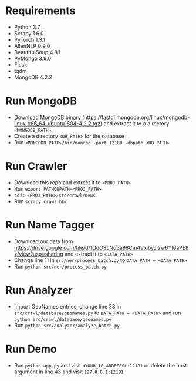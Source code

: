 # Requirements
- Python 3.7
- Scrapy 1.6.0
- PyTorch 1.3.1
- AllenNLP 0.9.0
- BeautifulSoup 4.8.1
- PyMongo 3.9.0
- Flask
- tqdm
- MongoDB 4.2.2

# Run MongoDB
- Download MongoDB binary (https://fastdl.mongodb.org/linux/mongodb-linux-x86_64-ubuntu1804-4.2.2.tgz) and extract it to a directory `<MONGODB_PATH>`.
- Create a directory `<DB_PATH>` for the database
- Run `<MONGODB_PATH>/bin/mongod -port 12180 -dbpath <DB_PATH>`

# Run Crawler
- Download this repo and extract it to `<PROJ_PATH>`
- Run `export PATHONPATH=<PROJ_PATH>`
- `cd` to `<PROJ_PATH>/src/crawl/news`
- Run `scrapy crawl bbc`

# Run Name Tagger
- Download our data from https://drive.google.com/file/d/1QdOSLNd5a98Cm4VxjbyJi2w6YI6aPE8z/view?usp=sharing and extract it to `<DATA_PATH>`
- Change line 11 in `src/ner/process_batch.py` to `DATA_PATH = <DATA_PATH>`
- Run `python src/ner/process_batch.py`

# Run Analyzer
- Import GeoNames entries: change line 33 in `src/crawl/database/geonames.py` to `DATA_PATH = <DATA_PATH>` and run `python src/crawl/database/geonames.py`
- Run `python src/analyzer/analyze_batch.py`

# Run Demo
- Run `python app.py` and visit `<YOUR_IP_ADDRESS>:12181` or delete the host argument in line 43 and visit `127.0.0.1:12181`
